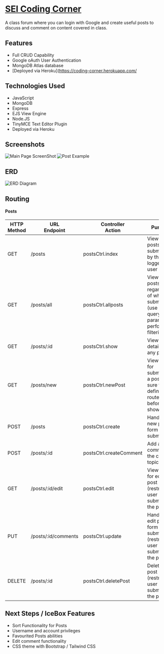 # [SEI Coding Corner](https://coding-corner.herokuapp.com/)

A class forum where you can login with Google and create useful posts to discuss and comment on content covered in class.

## Features

- Full CRUD Capability
- Google oAuth User Authentication
- MongoDB Atlas database
- [Deployed via Heroku](https://coding-corner.herokuapp.com/

## Technologies Used

- JavaScript
- MongoDB
- Express
- EJS View Engine
- Node.JS
- TinyMCE Text Editor Plugin
- Deployed via Heroku

## Screenshots

![Main Page ScreenShot](https://i.imgur.com/OppCwEZ.png)
![Post Example](https://i.imgur.com/W4aTkLC.png)

## ERD

![ERD Diagram](https://i.imgur.com/L9Pkval.png)

## Routing

#### Posts

| HTTP<br>Method | URL<br>Endpoint     | Controller<br>Action    | Purpose                                                                                      |
| -------------- | ------------------- | ----------------------- | -------------------------------------------------------------------------------------------- |
| GET            | /posts              | postsCtrl.index         | View all the posts submitted by the logged in user                                           |
| GET            | /posts/all          | postsCtrl.allposts      | View all the posts regardless of who submitted (use querystring params to perform filtering) |
| GET            | /posts/:id          | postsCtrl.show          | View the details of any post                                                                 |
| GET            | /posts/new          | postsCtrl.newPost       | View a form for submitting a post (be sure to define this route before the show)route)       |
| POST           | /posts              | postsCtrl.create        | Handle the new post form being submitted                                                     |
| POST           | /posts/:id          | postsCtrl.createComment | Add a comment to the current topic thread                                                    |
| GET            | /posts/:id/edit     | postsCtrl.edit          | View a form for editing a post (restrict to user who submitted the post)                     |
| PUT            | /posts/:id/comments | postsCtrl.update        | Handle the edit post form being submitted (restrict to user who submitted the post)          |
| DELETE         | /posts/:id          | postsCtrl.deletePost    | Delete a post (restrict to user who submitted the post)                                      |

## Next Steps / IceBox Features

- Sort Functionality for Posts
- Username and account privileges
- Favourited Posts abilities
- Edit comment functionality
- CSS theme with Bootstrap / Tailwind CSS
